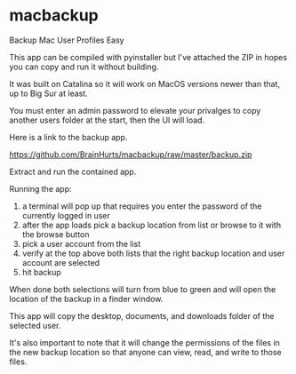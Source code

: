 # macbackup
Backup Mac User Profiles Easy

This app can be compiled with pyinstaller but I've attached the ZIP in hopes
you can copy and run it without building.

It was built on Catalina so it will work on MacOS versions newer than that,
up to Big Sur at least. 

You must enter an admin password to elevate your privalges to copy
another users folder at the start, then the UI will load.

Here is a link to the backup app.

https://github.com/BrainHurts/macbackup/raw/master/backup.zip 

Extract and run the contained app.

Running the app:
 1. a terminal will pop up that requires you enter the password of the currently logged in user
 2.  after the app loads pick a backup location from list or browse to it with the browse button
 3.  pick a user account from the list
 4.  verify at the top above both lists that the right backup location and user account are selected
 5.  hit backup

When done both selections will turn from blue to green and will open the location of the backup in a finder window.

This app will copy the desktop, documents, and downloads folder of the selected user.

It's also important to note that it will change the permissions of the files in the new backup location so that anyone can view, read, and write to those files.
